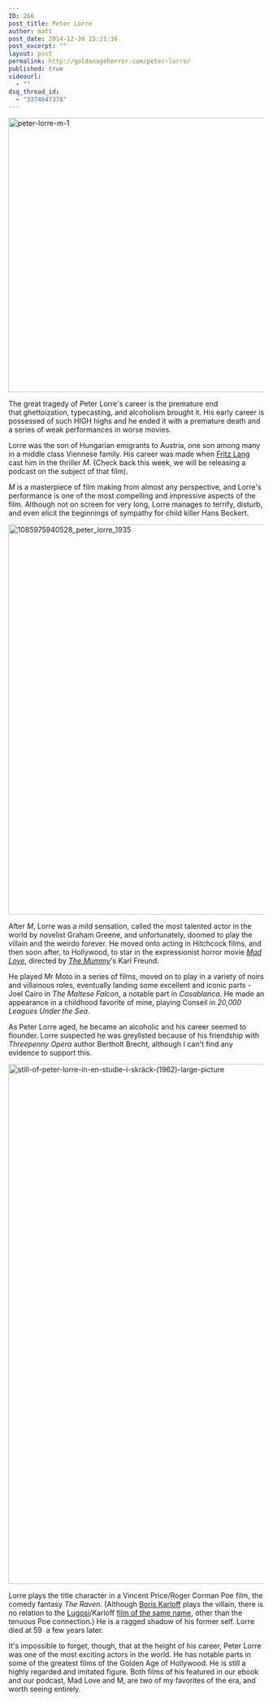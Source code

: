 ```yaml
---
ID: 266
post_title: Peter Lorre
author: matt
post_date: 2014-12-30 15:21:16
post_excerpt: ""
layout: post
permalink: http://goldenagehorror.com/peter-lorre/
published: true
videourl:
  - ""
dsq_thread_id:
  - "3374647378"
---
```

<img class="aligncenter size-full wp-image-271" src="http://goldenagehorror.com/wp-content/uploads/2014/12/peter-lorre-m-1.jpg" alt="peter-lorre-m-1" width="720" height="540" />

The great tragedy of Peter Lorre's career is the premature end that ghettoization, typecasting, and alcoholism brought it. His early career is possessed of such HIGH highs and he ended it with a premature death and a series of weak performances in worse movies.

<!--more-->

Lorre was the son of Hungarian emigrants to Austria, one son among many in a middle class Viennese family. His career was made when <a title="Fritz Lang" href="http://goldenagehorror.com/fritz-lang/">Fritz Lang</a> cast him in the thriller <em>M</em>. (Check back this week, we will be releasing a podcast on the subject of that film).

<em>M</em> is a masterpiece of film making from almost any perspective, and Lorre's performance is one of the most compelling and impressive aspects of the film. Although not on screen for very long, Lorre manages to terrify, disturb, and even elicit the beginnings of sympathy for child killer Hans Beckert.

<img class="aligncenter size-full wp-image-272" src="http://goldenagehorror.com/wp-content/uploads/2014/12/1085975940528_peter_lorre_1935.jpg" alt="1085975940528_peter_lorre_1935" width="600" height="768" />

After <em>M</em>, Lorre was a mild sensation, called the most talented actor in the world by novelist Graham Greene, and unfortunately, doomed to play the villain and the weirdo forever. He moved onto acting in Hitchcock films, and then soon after, to Hollywood, to star in the expressionist horror movie <a title="Mad Love (1935)" href="http://goldenagehorror.com/mad-love-1935/"><em>Mad Love</em></a>, directed by <a title="Episode 9: The Mummy" href="http://goldenagehorror.com/episode-9-mummy/"><em>The Mummy</em></a>'s Karl Freund.

He played Mr Moto in a series of films, moved on to play in a variety of noirs and villainous roles, eventually landing some excellent and iconic parts - Joel Cairo in <i>The Maltese Falcon</i>, a notable part in <em>Casablanca</em>. He made an appearance in a childhood favorite of mine, playing Conseil in <em>20,000 Leagues Under the Sea</em>.

As Peter Lorre aged, he became an alcoholic and his career seemed to flounder. Lorre suspected he was greylisted because of his friendship with <em>Threepenny Opera</em> author Bertholt Brecht, although I can't find any evidence to support this.

<img src="http://goldenagehorror.com/wp-content/uploads/2014/12/still-of-peter-lorre-in-en-studie-i-skräck-1962-large-picture.jpg" alt="still-of-peter-lorre-in-en-studie-i-skräck-(1962)-large-picture" width="868" height="1023" class="aligncenter size-full wp-image-273" />

Lorre plays the title character in a Vincent Price/Roger Corman Poe film, the comedy fantasy <em>The Raven.</em> (Although <a title="Boris Karloff" href="http://goldenagehorror.com/boris-karloff/">Boris Karloff</a> plays the villain, there is no relation to the <a title="Bela Lugosi" href="http://goldenagehorror.com/bela-lugosi/">Lugosi</a>/Karloff <a title="The GoldenAgeHorror.com Podcast Episode 6: The Raven" href="http://goldenagehorror.com/goldenagehorror-com-podcast-episode-6-raven/">film of the same name</a>, other than the tenuous Poe connection.) He is a ragged shadow of his former self. Lorre died at 59  a few years later.

It's impossible to forget, though, that at the height of his career, Peter Lorre was one of the most exciting actors in the world. He has notable parts in some of the greatest films of the Golden Age of Hollywood. He is still a highly regarded and imitated figure. Both films of his featured in our ebook and our podcast, Mad Love and M, are two of my favorites of the era, and worth seeing entirely.